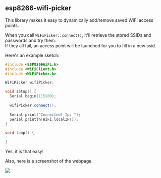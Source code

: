 esp8266-wifi-picker
-

This library makes it easy to dynamically add/remove saved WiFi access points.

When you call `WiFiPicker::connect()`, it'll retrieve the stored SSIDs and passwords and try them.  
If they all fail, an access point will be launched for you to fill in a new ssid.


Here's an example sketch:
```cpp
#include <ESP8266WiFi.h>
#include <WiFiClient.h>
#include <WiFiPicker.h>

WiFiPicker wifiPicker;

void setup() {
  Serial.begin(115200);
  
  wifiPicker.connect();
	
  Serial.print("Connected! Ip: ");
  Serial.println(WiFi.localIP());
}

void loop() {

}
```
Yes, it is that easy!

Also, here is a screenshot of the webpage.

![](https://ratelimited.me/gwsmjp.png)
